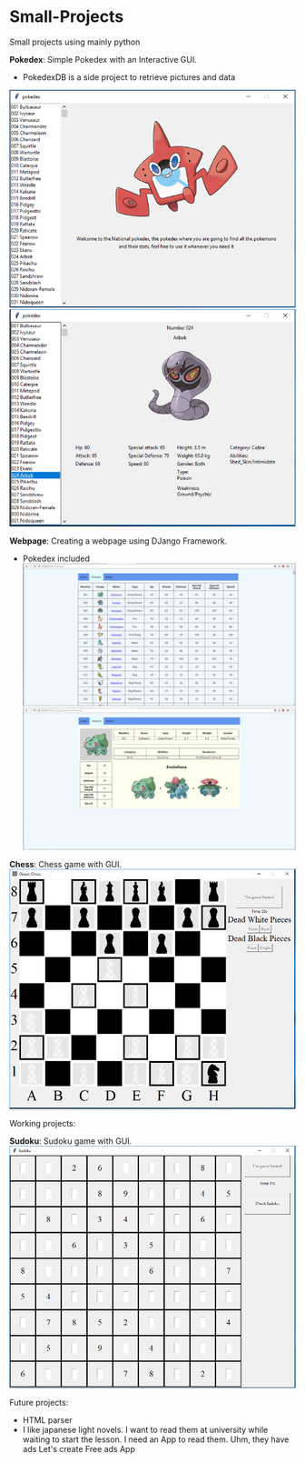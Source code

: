 # Small-Projects
Small projects using mainly python

__Pokedex__: Simple Pokedex with an Interactive GUI.
- PokedexDB is a side project to retrieve pictures and data

![Screenshot](githubpictures/pokedex1.PNG)
![Screenshot](githubpictures/pokedex2.PNG)

__Webpage__: Creating a webpage using DJango Framework.

- Pokedex included
![Screenshot](githubpictures/webpokedex1.PNG)
![Screenshot](githubpictures/webpokedex2.PNG)

__Chess__: Chess game with GUI.
![Screenshot](githubpictures/chess.PNG)

Working projects:

__Sudoku__: Sudoku game with GUI.
![Screenshot](githubpictures/sudoku1.PNG)

Future projects:
- HTML parser
- I like japanese light novels. 
  I want to read them at university while waiting to start the lesson. 
  I need an App to read them.
  Uhm, they have ads
  Let's create Free ads App
 
